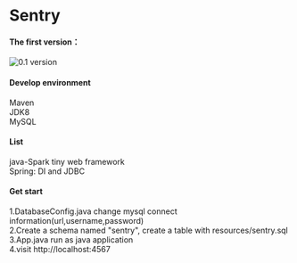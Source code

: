 # Sentry
#### The first version：  
![0.1 version](http://7xkghz.com1.z0.glb.clouddn.com/20161014_sentry.jpg)  

#### Develop environment  
Maven  
JDK8  
MySQL  

#### List    
java-Spark tiny web framework  
Spring: DI and JDBC

#### Get start   
1.DatabaseConfig.java change mysql connect information(url,username,password)  
2.Create a schema named "sentry", create a table with resources/sentry.sql
3.App.java run as java application  
4.visit http://localhost:4567

